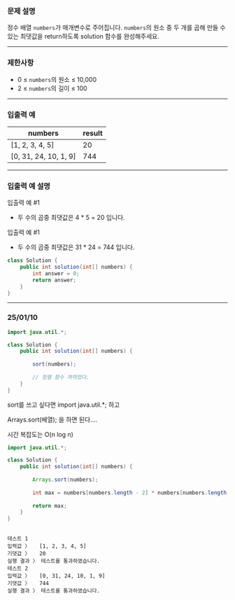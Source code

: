 [](https://school.programmers.co.kr/learn/courses/30/lessons/120847)

### **문제 설명**

정수 배열 `numbers`가 매개변수로 주어집니다. `numbers`의 원소 중 두 개를 곱해 만들 수 있는 최댓값을 return하도록 solution 함수를 완성해주세요.

---

### 제한사항

- 0 ≤ `numbers`의 원소 ≤ 10,000
- 2 ≤ `numbers`의 길이 ≤ 100

---

### 입출력 예

| numbers | result |
| --- | --- |
| [1, 2, 3, 4, 5] | 20 |
| [0, 31, 24, 10, 1, 9] | 744 |

---

### 입출력 예 설명

입출력 예 #1

- 두 수의 곱중 최댓값은 4 * 5 = 20 입니다.

입출력 예 #1

- 두 수의 곱중 최댓값은 31 * 24 = 744 입니다.

```java
class Solution {
    public int solution(int[] numbers) {
        int answer = 0;
        return answer;
    }
}
```

---

### 25/01/10

```java
import java.util.*;

class Solution {
    public int solution(int[] numbers) {
        
        sort(numbers);
        
        // 정렬 함수 까먹었다.
    }
}
```

sort를 쓰고 싶다면 import java.util.*; 하고

Arrays.sort(배열); 을 하면 된다….

시간 복잡도는 O(n log n)

```java
import java.util.*;

class Solution {
    public int solution(int[] numbers) {
        
        Arrays.sort(numbers);
        
        int max = numbers[numbers.length - 2] * numbers[numbers.length - 1];
        
        return max;
    }
}
```

```

테스트 1
입력값 〉	[1, 2, 3, 4, 5]
기댓값 〉	20
실행 결과 〉	테스트를 통과하였습니다.
테스트 2
입력값 〉	[0, 31, 24, 10, 1, 9]
기댓값 〉	744
실행 결과 〉	테스트를 통과하였습니다.
```